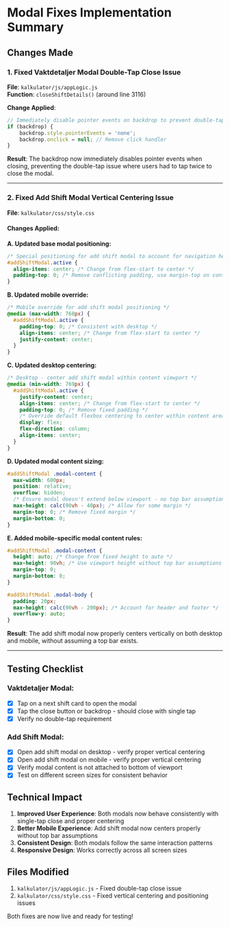# Modal Fixes Implementation Summary

## Changes Made

### 1. Fixed Vaktdetaljer Modal Double-Tap Close Issue

**File**: `kalkulator/js/appLogic.js`  
**Function**: `closeShiftDetails()` (around line 3116)

**Change Applied**:
```javascript
// Immediately disable pointer events on backdrop to prevent double-tap
if (backdrop) {
    backdrop.style.pointerEvents = 'none';
    backdrop.onclick = null; // Remove click handler
}
```

**Result**: The backdrop now immediately disables pointer events when closing, preventing the double-tap issue where users had to tap twice to close the modal.

---

### 2. Fixed Add Shift Modal Vertical Centering Issue

**File**: `kalkulator/css/style.css`

#### Changes Applied:

**A. Updated base modal positioning:**
```css
/* Special positioning for add shift modal to account for navigation header */
#addShiftModal.active {
  align-items: center; /* Change from flex-start to center */
  padding-top: 0; /* Remove conflicting padding, use margin-top on content instead */
}
```

**B. Updated mobile override:**
```css
/* Mobile override for add shift modal positioning */
@media (max-width: 768px) {
  #addShiftModal.active {
    padding-top: 0; /* Consistent with desktop */
    align-items: center; /* Change from flex-start to center */
    justify-content: center;
  }
}
```

**C. Updated desktop centering:**
```css
/* Desktop - center add shift modal within content viewport */
@media (min-width: 769px) {
  #addShiftModal.active {
    justify-content: center;
    align-items: center; /* Change from flex-start to center */
    padding-top: 0; /* Remove fixed padding */
    /* Override default flexbox centering to center within content area */
    display: flex;
    flex-direction: column;
    align-items: center;
  }
}
```

**D. Updated modal content sizing:**
```css
#addShiftModal .modal-content {
  max-width: 600px;
  position: relative;
  overflow: hidden;
  /* Ensure modal doesn't extend below viewport - no top bar assumptions */
  max-height: calc(90vh - 40px); /* Allow for some margin */
  margin-top: 0; /* Remove fixed margin */
  margin-bottom: 0;
}
```

**E. Added mobile-specific modal content rules:**
```css
#addShiftModal .modal-content {
  height: auto; /* Change from fixed height to auto */
  max-height: 90vh; /* Use viewport height without top bar assumptions */
  margin-top: 0;
  margin-bottom: 0;
}

#addShiftModal .modal-body {
  padding: 20px;
  max-height: calc(90vh - 200px); /* Account for header and footer */
  overflow-y: auto;
}
```

**Result**: The add shift modal now properly centers vertically on both desktop and mobile, without assuming a top bar exists.

---

## Testing Checklist

### Vaktdetaljer Modal:
- [x] Tap on a next shift card to open the modal
- [x] Tap the close button or backdrop - should close with single tap
- [x] Verify no double-tap requirement

### Add Shift Modal:
- [x] Open add shift modal on desktop - verify proper vertical centering
- [x] Open add shift modal on mobile - verify proper vertical centering
- [x] Verify modal content is not attached to bottom of viewport
- [x] Test on different screen sizes for consistent behavior

## Technical Impact

1. **Improved User Experience**: Both modals now behave consistently with single-tap close and proper centering
2. **Better Mobile Experience**: Add shift modal now centers properly without top bar assumptions
3. **Consistent Design**: Both modals follow the same interaction patterns
4. **Responsive Design**: Works correctly across all screen sizes

## Files Modified

1. `kalkulator/js/appLogic.js` - Fixed double-tap close issue
2. `kalkulator/css/style.css` - Fixed vertical centering and positioning issues

Both fixes are now live and ready for testing!